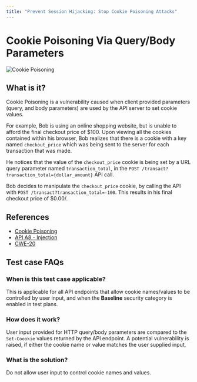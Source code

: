 ```yaml
---
title: "Prevent Session Hijacking: Stop Cookie Poisoning Attacks"
---
```



# Cookie Poisoning Via Query/Body Parameters
![Cookie Poisoning](../assets/baseline/baseline-vuln.svg)

## What is it?
Cookie Poisoning is a vulnerability caused when client provided parameters (query, and body parameters) are used by the API server to set cookie values.

For example, Bob is using an online shopping website, but is unable to afford the final checkout price of $100. Upon viewing all the cookies contained within his browser, Bob realizes that there is a cookie with a key named `checkout_price` which was being sent to the server for each transaction that was made.

He notices that the value of the `checkout_price` cookie is being set by a URL query parameter named `transaction_total`, in the `POST /transact?transaction_total={dollar_amount}` API call.

Bob decides to manipulate the `checkout_price` cookie, by calling the API with `POST /transact?transaction_total=-100`.
This results in his final checkout price of $0.00/.


## References
- [Cookie Poisoning](https://cs.brown.edu/courses/csci1660/wiki/attacks/Cookie-Poisoning/)
- [API A8 - Injection](https://github.com/OWASP/API-Security/blob/master/2019/en/src/0xa8-injection.md)  
- [CWE-20](https://cwe.mitre.org/data/definitions/20.html)

## Test case FAQs
### When is this test case applicable?
This is applicable for all API endpoints that allow cookie names/values to be controlled by user input, and when the **Baseline** security category is enabled in test plans.

### How does it work?
User input provided for HTTP query/body parameters are compared to the `Set-Coookie` values returned by the API endpoint. A potential vulnerability is raised, if either the cookie name or value matches the user supplied input, 

### What is the solution?
Do not allow user input to control cookie names and values.


